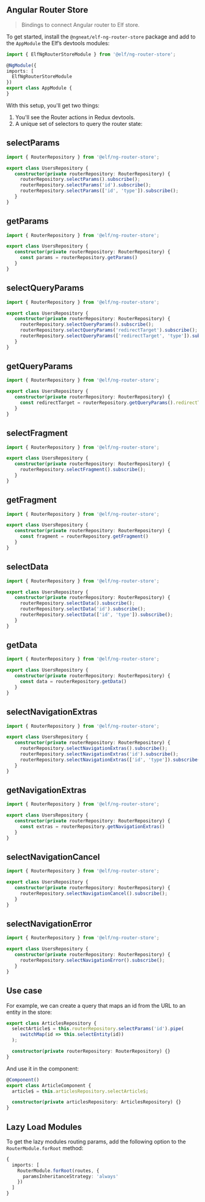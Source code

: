 
Angular Router Store
---

> Bindings to connect Angular router to Elf store.

To get started, install the `@ngneat/elf-ng-router-store` package and add to the `AppModule` the Elf’s devtools modules:

```ts title="app.module.ts"
import { ElfNgRouterStoreModule } from '@elf/ng-router-store';

@NgModule({
imports: [
  ElfNgRouterStoreModule
})
export class AppModule {
}
```

With this setup, you'll get two things:
1. You'll see the Router actions in Redux devtools.
2. A unique set of selectors to query the router state:

## selectParams
```ts
import { RouterRepository } from '@elf/ng-router-store';

export class UsersRepository {
   constructor(private routerRepository: RouterRepository) {
     routerRepository.selectParams().subscribe();
     routerRepository.selectParams('id').subscribe();
     routerRepository.selectParams(['id', 'type']).subscribe();
   }
}
```

## getParams
```ts
import { RouterRepository } from '@elf/ng-router-store';

export class UsersRepository {
   constructor(private routerRepository: RouterRepository) {
     const params = routerRepository.getParams()
   }
}
```

## selectQueryParams
```ts
import { RouterRepository } from '@elf/ng-router-store';

export class UsersRepository {
   constructor(private routerRepository: RouterRepository) {
     routerRepository.selectQueryParams().subscribe();
     routerRepository.selectQueryParams('redirectTarget').subscribe();
     routerRepository.selectQueryParams(['redirectTarget', 'type']).subscribe();
   }
}
```

## getQueryParams
```ts
import { RouterRepository } from '@elf/ng-router-store';

export class UsersRepository {
   constructor(private routerRepository: RouterRepository) {
     const redirectTarget = routerRepository.getQueryParams().redirectTarget
   }
}
```

## selectFragment

```ts
import { RouterRepository } from '@elf/ng-router-store';

export class UsersRepository {
   constructor(private routerRepository: RouterRepository) {
     routerRepository.selectFragment().subscribe();
   }
}
```

## getFragment
```ts
import { RouterRepository } from '@elf/ng-router-store';

export class UsersRepository {
   constructor(private routerRepository: RouterRepository) {
     const fragment = routerRepository.getFragment()
   }
}
```

## selectData

```ts
import { RouterRepository } from '@elf/ng-router-store';

export class UsersRepository {
   constructor(private routerRepository: RouterRepository) {
     routerRepository.selectData().subscribe();
     routerRepository.selectData('id').subscribe();
     routerRepository.selectData(['id', 'type']).subscribe();
   }
}
```

## getData
```ts
import { RouterRepository } from '@elf/ng-router-store';

export class UsersRepository {
   constructor(private routerRepository: RouterRepository) {
     const data = routerRepository.getData()
   }
}
```

## selectNavigationExtras

```ts
import { RouterRepository } from '@elf/ng-router-store';

export class UsersRepository {
   constructor(private routerRepository: RouterRepository) {
     routerRepository.selectNavigationExtras().subscribe();
     routerRepository.selectNavigationExtras('id').subscribe();
     routerRepository.selectNavigationExtras(['id', 'type']).subscribe();
   }
}
```

## getNavigationExtras
```ts
import { RouterRepository } from '@elf/ng-router-store';

export class UsersRepository {
   constructor(private routerRepository: RouterRepository) {
     const extras = routerRepository.getNavigationExtras()
   }
}
```

## selectNavigationCancel

```ts
import { RouterRepository } from '@elf/ng-router-store';

export class UsersRepository {
   constructor(private routerRepository: RouterRepository) {
     routerRepository.selectNavigationCancel().subscribe();
   }
}
```


## selectNavigationError

```ts
import { RouterRepository } from '@elf/ng-router-store';

export class UsersRepository {
   constructor(private routerRepository: RouterRepository) {
     routerRepository.selectNavigationError().subscribe();
   }
}
```

## Use case
For example, we can create a query that maps an id from the URL to an entity in the store:

```ts title="articles.query.ts"
export class ArticlesRepository {
  selectArticle$ = this.routerRepository.selectParams('id').pipe(
     switchMap(id => this.selectEntity(id))
  );

  constructor(private routerRepository: RouterRepository) {}
}
```

And use it in the component:
```ts title="articles.component.ts"
@Component()
export class ArticleComponent {
  article$ = this.articlesRepository.selectArticle$;

  constructor(private articlesRepository: ArticlesRepository) {}
}
```

## Lazy Load Modules
To get the lazy modules routing params, add the following option to the `RouterModule.forRoot` method:

```ts title="main.ts"
{
  imports: [
    RouterModule.forRoot(routes, {
      paramsInheritanceStrategy: 'always'
    })
  ]
}
```
